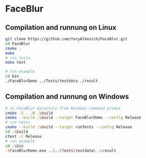 # FaceBlur

## Compilation and runnung on Linux

``` bash
git clone https://github.com/YuryAlkevich/FaceBlur.git
cd FaceBlur
cmake .
make
# run tests
make test

# run example
cd bin
./FaceBlurDemo ../Tests/testdata ./result
```

## Compilation and runnung on Windows

``` bash
# in FaceBlur directory from Windows command prompt
cmake -S . -B .\build
cmake --build .\build --target FaceBlurDemo --config Release
# run tests
cmake --build .\build --target runTests --config Release
cd .\build
ctest -C Release
# run example
cd .\bin
.\FaceBlurDemo.exe ..\..\Tests\testdata\ .\result


